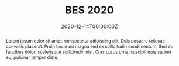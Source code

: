---
abstract: Lorem ipsum dolor sit amet, consectetur adipiscing elit. Duis posuere tellusac
  convallis placerat. Proin tincidunt magna sed ex sollicitudin condimentum. Sed ac
  faucibus dolor, scelerisque sollicitudin nisi. Cras purus urna, suscipit quis sapien
  eu, pulvinar tempor diam.
all_day: false
authors: []
date: "2020-12-14T00:00:00Z"
date_end: "2020-12-18T20:00:00Z"
event: BES 2020
event_url: https://www.britishecologicalsociety.org/events/
featured: false
location: Online
projects:
- TreeDi
publishDate: "2020-12-14T00:00:00Z"
summary: Talk to the BES 2020
tags: []
title: BES 2020
url_code: ""
url_pdf: "event/bes_2020/talk.pdf"
url_slides: ""
url_video: ""
---